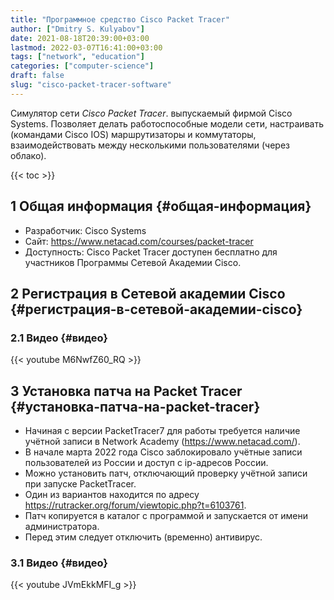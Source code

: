 ```yaml
---
title: "Программное средство Cisco Packet Tracer"
author: ["Dmitry S. Kulyabov"]
date: 2021-08-18T20:39:00+03:00
lastmod: 2022-03-07T16:41:00+03:00
tags: ["network", "education"]
categories: ["computer-science"]
draft: false
slug: "cisco-packet-tracer-software"
---
```


Симулятор сети _Cisco Packet Tracer_.
выпускаемый фирмой Cisco Systems. Позволяет делать работоспособные модели сети, настраивать (командами Cisco IOS) маршрутизаторы и коммутаторы, взаимодействовать между несколькими пользователями (через облако).

<!--more-->

{{< toc >}}


## <span class="section-num">1</span> Общая информация {#общая-информация}

-   Разработчик: Cisco Systems
-   Сайт: <https://www.netacad.com/courses/packet-tracer>
-   Доступность: Cisco Packet Tracer доступен бесплатно для участников Программы Сетевой Академии Cisco.


## <span class="section-num">2</span> Регистрация в Сетевой академии Cisco {#регистрация-в-сетевой-академии-cisco}


### <span class="section-num">2.1</span> Видео {#видео}

{{< youtube M6NwfZ60_RQ >}}


## <span class="section-num">3</span> Установка патча на Packet Tracer {#установка-патча-на-packet-tracer}

-   Начиная с версии PacketTracer7 для работы требуется наличие учётной записи в Network Academy (<https://www.netacad.com/>).
-   В начале марта 2022 года Cisco заблокировало учётные записи пользователей из России и доступ с ip-адресов России.
-   Можно установить патч, отключающий проверку учётной записи при запуске PacketTracer.
-   Один из вариантов находится по адресу <https://rutracker.org/forum/viewtopic.php?t=6103761>.
-   Патч копируется в каталог с программой и запускается от имени администратора.
-   Перед этим следует отключить (временно) антивирус.


### <span class="section-num">3.1</span> Видео {#видео}

{{< youtube JVmEkkMFI_g >}}
